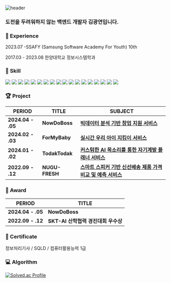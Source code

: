 ![header](https://capsule-render.vercel.app/api?type=venom&height=300&color=7EA1FF&text=Kwangyeon%20Kim&section=header&reversal=false&textBg=false&fontColor=27374D&fontSize=76&fontAlign=51)


###  **도전을 두려워하지 않는 백엔드 개발자 김광연**입니다.

####  
#### 

### 🏢 Experience

2023.07 -SSAFY (Samsung Software Academy For Youth) 10th

2017.03 - 2023.08 한양대학교 정보시스템학과


### 🧩 Skill 

<div>
  <div style="display: inline-block;">
    <img src="https://img.shields.io/badge/java-007396?style=for-the-badge&logo=java&logoColor=white">
    <img src="https://img.shields.io/badge/python-3776AB?style=for-the-badge&logo=python&logoColor=white">
  </div>
  <div style="display: inline-block;">
    <img src="https://img.shields.io/badge/spring-6DB33F?style=for-the-badge&logo=spring&logoColor=white">
    <img src="https://img.shields.io/badge/springboot-6DB33F?style=for-the-badge&logo=springboot&logoColor=white">
    <img src="https://img.shields.io/badge/springsecurity-6DB33F?style=for-the-badge&logo=springsecurity&logoColor=white">
  </div>
  <div style="display: inline-block;">
    <img src="https://img.shields.io/badge/html5-E34F26?style=for-the-badge&logo=html5&logoColor=white">
    <img src="https://img.shields.io/badge/css-1572B6?style=for-the-badge&logo=css3&logoColor=white">
    <img src="https://img.shields.io/badge/javascript-F7DF1E?style=for-the-badge&logo=javascript&logoColor=black">
    <img src="https://img.shields.io/badge/vue.js-4FC08D?style=for-the-badge&logo=vue.js&logoColor=white">
  </div>
  <div style="display: inline-block;">
    <img src="https://img.shields.io/badge/mysql-4479A1?style=for-the-badge&logo=mysql&logoColor=white">
    <img src="https://img.shields.io/badge/redis-DC382D?style=for-the-badge&logo=redis&logoColor=white">
    <img src="https://img.shields.io/badge/mongoDB-47A248?style=for-the-badge&logo=MongoDB&logoColor=white">
  </div>
  <div style="display: inline-block;">
    <img src="https://img.shields.io/badge/ec2-FF9900?style=for-the-badge&logo=amazonec2&logoColor=white">
    <img src="https://img.shields.io/badge/docker-2496ED?style=for-the-badge&logo=docker&logoColor=white">
  </div>
  <div style="display: inline-block;">
    <img src="https://img.shields.io/badge/jira-0052CC?style=for-the-badge&logo=jira&logoColor=white">
    <img src="https://img.shields.io/badge/mattermost-0058CC?style=for-the-badge&logo=mattermost&logoColor=white">
    <img src="https://img.shields.io/badge/notion-000000?style=for-the-badge&logo=notion&logoColor=white">
    <img src="https://img.shields.io/badge/gitlab-FC6D26?style=for-the-badge&logo=gitlab&logoColor=white">
  </div>
</div>


### 🏆 Project  

| PERIOD | TITLE | SUBJECT |
| ------- | ------- | -------|
| **2024.04 - .05** | **NowDoBoss** | [**빅데이터 분석 기반 창업 지원 서비스**]() |
| **2024.02 - .03** | **ForMyBaby** | [**실시간 우리 아이 지킴이 서비스**]() |
| **2024.01 - .02** | **TodakTodak** | [**커스텀한 AI 목소리를 통한 자기계발 플래너 서비스**]() | 
| **2022.09 - .12** | **NUGU-FRESH** | [**스마트 스피커 기반 신선배송 제품 가격 비교 및 예측 서비스**](https://github.com/orgs/nugu-fresh/repositories) |


### 🏅 Award

| PERIOD | TITLE |
| ------- | ------- | 
| **2024.04 - .05** | **NowDoBoss** |
| **2022.09 - .12** | **SKT-AI 산학협력 경진대회 우수상** |  
 

### 📜 Certificate

정보처리기사 / SQLD / 컴퓨터활용능력 1급 


### 💻 Algorithm

[![Solved.ac Profile](http://mazassumnida.wtf/api/v2/generate_badge?boj=kwang9705)](https://solved.ac/kwang9705/)
